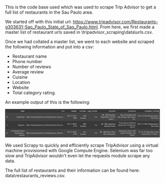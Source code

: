 This is the code base used which was used to scrape Trip Advisor to get a full list of restaurants in the Sau Paulo area.

We started off with this initial url: https://www.tripadvisor.com/Restaurants-g303631-Sao_Paulo_State_of_Sao_Paulo.html. From here, we first made a master list of restaurant urls saved in \tripadvisor_scraping\data\urls.csv.

Once we had collated a master list, we went to each website and scraped the following information and put into a csv:

- Restaurant name
- Phone number
- Number of reviews
- Average review
- Cuisine
- Location
- Website
- Total category rating.

An example output of this is the following:

![alt text](images/output_example.png)

We used Scrapy to quickly and efficiently scrape TripAdvisor using a virtual machine provisioned with Google Compute Engine. Selenium was far too slow and TripAdvisor wouldn't even let the requests module scrape any data.

The full list of restaurants and their information can be found here: data\restaurants_reviews.csv.
